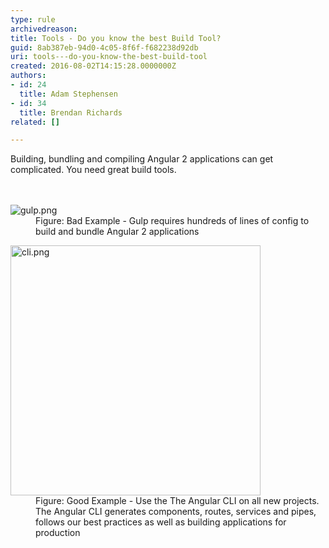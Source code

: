 ```yaml
---
type: rule
archivedreason: 
title: Tools - Do you know the best Build Tool?
guid: 8ab387eb-94d0-4c05-8f6f-f682238d92db
uri: tools---do-you-know-the-best-build-tool
created: 2016-08-02T14:15:28.0000000Z
authors:
- id: 24
  title: Adam Stephensen
- id: 34
  title: Brendan Richards
related: []

---
```



Building, bundling and compiling Angular 2 applications can get complicated. You need great build tools.<br>
<br><excerpt class='endintro'></excerpt><br>
<dl class="badImage"><dt>​​​<img src="/PublishingImages/gulp.png" alt="gulp.png" /></dt><dd>Figure&#58; Bad Example - Gulp requires hundreds of lines of config to build and bundle Angular 2 applications</dd></dl><dl class="goodImage"><dt><img src="/PublishingImages/cli.png" alt="cli.png" style="width&#58;400px;" /></dt><dd>Figure&#58; Go​od Example - Use the The Angular CLI on all new projects. The Angular CLI generates components, routes, services and pipes, follows our best practices as well as building applications for production </dd></dl><br><br>


